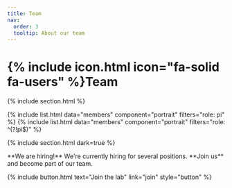 ```yaml
---
title: Team
nav:
  order: 3
  tooltip: About our team
---
```


# {% include icon.html icon="fa-solid fa-users" %}Team

{% include section.html %}

{% include list.html data="members" component="portrait" filters="role: pi" %}
{% include list.html data="members" component="portrait" filters="role: ^(?!pi$)" %}

{% include section.html dark=true %}

<span class=".center" style="font-size: var(--xxl);">
**We are hiring!**
</span>

<span class=".center" style="font-size: var(--large);">
We're currently hiring for several positions.
**Join us** and become part of our team.
</span>

{%
  include button.html
  text="Join the lab"
  link="join"
  style="button"
%}
